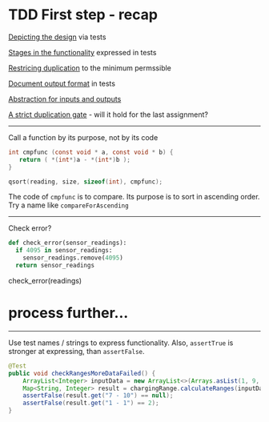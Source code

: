 # TDD First step - recap

[Depicting the design](https://github.com/clean-code-craft-tcq-4/tdd-buckets-d6fb7f0c-rahulkumar082/blob/fbe344d8525017d0f73122f8496ac0ff0070df79/test_functionality/range.test.py) via tests

[Stages in the functionality](https://github.com/clean-code-craft-tcq-4/tdd-buckets-d6fb7f0c-baburoshima/blob/cee6951080be1d278c5a5962015f98e96631f30c/testCurrentRangeDetection.py) expressed in tests

[Restricing duplication](https://github.com/clean-code-craft-tcq-4/tdd-buckets-d6fb7f0c-baburoshima/blob/cee6951080be1d278c5a5962015f98e96631f30c/.github/workflows/no-dups.yml) to the minimum permssible

[Document output format](https://github.com/clean-code-craft-tcq-4/tdd-buckets-d6fb7f0c-ramandhiman6243/blob/dbd5d5575846d990d21d443a49992e4f024c85d6/rangeChecker.Tests/RangePrintInCsvTests.cs) in tests

[Abstraction for inputs and outputs](https://github.com/clean-code-craft-tcq-4/tdd-buckets-Supreeth-JR/blob/48aa2370e49caacf3137c1ef705db0b315ab357a/TestDrivenRange/IUtilities.cs)

[A strict duplication gate](https://github.com/clean-code-craft-tcq-4/tdd-buckets-d6fb7f0c-VishnuJin/blob/5fe5e732ed686f04c57373529734f3d4ef1c447b/.github/workflows/no-dups.yml) - will it hold for the last assignment?

---

Call a function by its purpose, not by its code

```c
int cmpfunc (const void * a, const void * b) {
   return ( *(int*)a - *(int*)b );
}

qsort(reading, size, sizeof(int), cmpfunc);
```

The code of `cmpfunc` is to compare. Its purpose is to sort in ascending order.
Try a name like `compareForAscending`

---

Check error?

```python
def check_error(sensor_readings):
  if 4095 in sensor_readings:
    sensor_readings.remove(4095)
  return sensor_readings
```

check_error(readings)
# process further...

---

Use test names / strings to express functionality. Also, `assertTrue` is stronger at expressing, than `assertFalse`.

```java
@Test
public void checkRangesMoreDataFailed() {
    ArrayList<Integer> inputData = new ArrayList<>(Arrays.asList(1, 9, 6, 7, 8, 9, 10, 11));
    Map<String, Integer> result = chargingRange.calculateRanges(inputData);
    assertFalse(result.get("7 - 10") == null);
    assertFalse(result.get("1 - 1") == 2);
}
```
